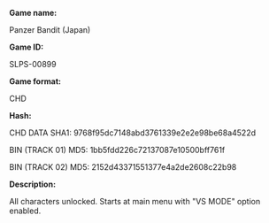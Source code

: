 **Game name:**

Panzer Bandit (Japan)

**Game ID:**

SLPS-00899

**Game format:**

CHD

**Hash:**

CHD DATA SHA1: 9768f95dc7148abd3761339e2e2e98be68a4522d

BIN (TRACK 01) MD5: 1bb5fdd226c72137087e10500bff761f

BIN (TRACK 02) MD5: 2152d43371551377e4a2de2608c22b98

**Description:**

All characters unlocked. Starts at main menu with "VS MODE" option enabled.